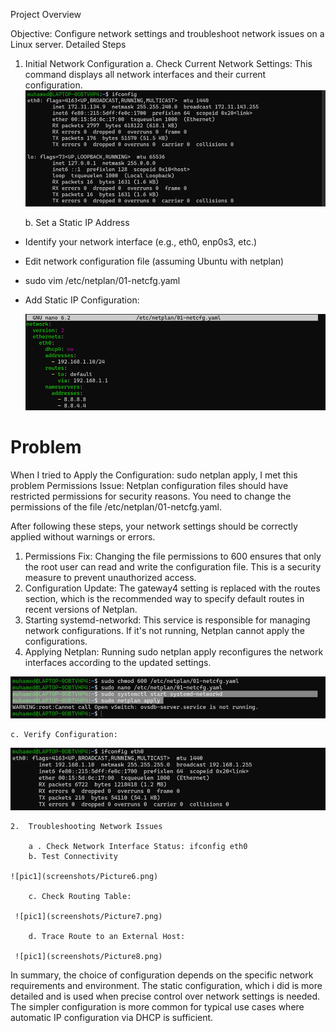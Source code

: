 Project Overview

Objective: Configure network settings and troubleshoot network issues on a Linux server.
Detailed Steps

1.	Initial Network Configuration
    a. Check Current Network Settings:
  	This command displays all network interfaces and their current configuration.	
 ![pic1](screenshots/Picture1.png)


    b. Set a Static IP Address

  - Identify your network interface (e.g., eth0, enp0s3, etc.)
  - Edit network configuration file (assuming Ubuntu with netplan)
  - sudo vim /etc/netplan/01-netcfg.yaml
  - Add Static IP Configuration:
    
    ![pic1](screenshots/Picture3.png)

# Problem
    
When I tried to Apply the Configuration:	sudo netplan apply, I met this problem
Permissions Issue: Netplan configuration files should have restricted permissions     for security reasons. You need to change the permissions of the file
/etc/netplan/01-netcfg.yaml.

After following these steps, your network settings should be correctly applied without warnings or errors.
    
1.	Permissions Fix: Changing the file permissions to 600 ensures that only the root       user can read and write the configuration file. This is a security measure to          prevent unauthorized access.
2.	Configuration Update: The gateway4 setting is replaced with the routes section,        which is the recommended way to specify default routes in recent versions of            Netplan.
3.	Starting systemd-networkd: This service is responsible for managing network            configurations. If it's not running, Netplan cannot apply the configurations.
4.	Applying Netplan: Running sudo netplan apply reconfigures the network interfaces       according to the updated settings.
   
 ![pic1](screenshots/Picture4.png)
   
    c. Verify Configuration:
    
  ![pic1](screenshots/Picture5.png)
  
    2.	Troubleshooting Network Issues
    
        a . Check Network Interface Status:	ifconfig eth0
        b. Test Connectivity
        
    ![pic1](screenshots/Picture6.png)
    
        c. Check Routing Table:
        
     ![pic1](screenshots/Picture7.png)
     
        d. Trace Route to an External Host:
        
     ![pic1](screenshots/Picture8.png)

In summary, the choice of configuration depends on the specific network requirements and environment.
The static configuration, which i did is more detailed and is used when precise control over network settings is needed.
The simpler configuration is more common for typical use cases where automatic IP configuration via DHCP is sufficient.
    





   

